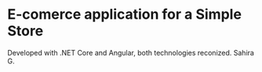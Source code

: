 # E-comerce application for a Simple Store
Developed with .NET Core and Angular, both technologies reconized.
Sahira G.
